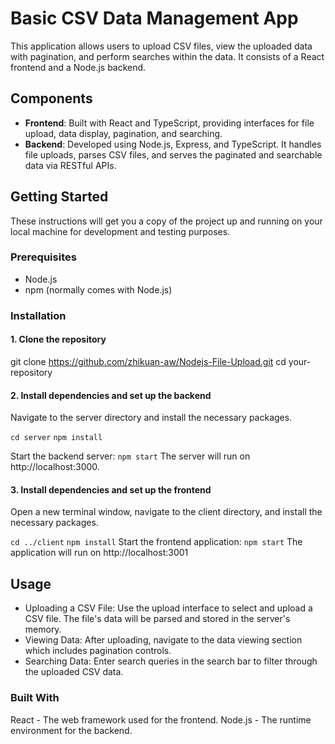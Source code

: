 # Basic CSV Data Management App

This application allows users to upload CSV files, view the uploaded data with pagination, and perform searches within the data. It consists of a React frontend and a Node.js backend.

## Components

- **Frontend**: Built with React and TypeScript, providing interfaces for file upload, data display, pagination, and searching.
- **Backend**: Developed using Node.js, Express, and TypeScript. It handles file uploads, parses CSV files, and serves the paginated and searchable data via RESTful APIs.

## Getting Started

These instructions will get you a copy of the project up and running on your local machine for development and testing purposes.

### Prerequisites

- Node.js
- npm (normally comes with Node.js)

### Installation

#### 1. Clone the repository

git clone https://github.com/zhikuan-aw/Nodejs-File-Upload.git
cd your-repository

#### 2. Install dependencies and set up the backend

Navigate to the server directory and install the necessary packages.

`cd server`
`npm install`

Start the backend server:
`npm start`
The server will run on http://localhost:3000.

#### 3. Install dependencies and set up the frontend

Open a new terminal window, navigate to the client directory, and install the necessary packages.

`cd ../client`
`npm install`
Start the frontend application:
`npm start`
The application will run on http://localhost:3001

## Usage

- Uploading a CSV File: Use the upload interface to select and upload a CSV file. The file's data will be parsed and stored in the server's memory.
- Viewing Data: After uploading, navigate to the data viewing section which includes pagination controls.
- Searching Data: Enter search queries in the search bar to filter through the uploaded CSV data.

### Built With

React - The web framework used for the frontend.
Node.js - The runtime environment for the backend.
